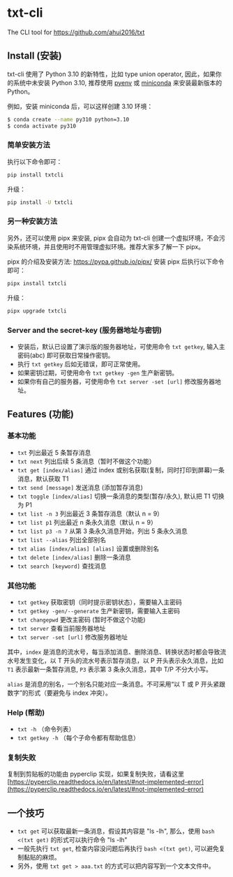 # txt-cli

The CLI tool for https://github.com/ahui2016/txt


## Install (安装)

txt-cli 使用了 Python 3.10 的新特性，比如 type union operator, 因此，如果你的系统中未安装 Python 3.10, 推荐使用 [pyenv](https://github.com/pyenv/pyenv) 或 [miniconda](https://docs.conda.io/en/latest/miniconda.html) 来安装最新版本的 Python。

例如，安装 miniconda 后，可以这样创建 3.10 环境：

```sh
$ conda create --name py310 python=3.10
$ conda activate py310
```

### 简单安装方法

执行以下命令即可：

```sh
pip install txtcli
```

升级：

```sh
pip install -U txtcli
```

### 另一种安装方法

另外，还可以使用 pipx 来安装, pipx 会自动为 txt-cli 创建一个虚拟环境，不会污染系统环境，并且使用时不用管理虚拟环境。推荐大家多了解一下 pipx。

pipx 的介绍及安装方法: https://pypa.github.io/pipx/ 安装 pipx 后执行以下命令即可：

```sh
pipx install txtcli
```

升级：

```sh
pipx upgrade txtcli
```

### Server and the secret-key (服务器地址与密钥)

- 安装后，默认已设置了演示版的服务器地址，可使用命令 `txt getkey`, 输入主密码(abc) 即可获取日常操作密钥。
- 执行 `txt getkey` 后如无错误，即可正常使用。
- 如果密钥过期，可使用命令 `txt getkey -gen` 生产新密钥。
- 如果你有自己的服务器，可使用命令 `txt server -set [url]` 修改服务器地址。


## Features (功能)

### 基本功能

- `txt` 列出最近 5 条暂存消息
- `txt next` 列出后续 5 条消息（暂时不做这个功能）
- `txt get [index/alias]` 通过 index 或别名获取(复制，同时打印到屏幕)一条消息，默认获取 T1
- `txt send [message]` 发送消息 (添加暂存消息)
- `txt toggle [index/alias]` 切换一条消息的类型(暂存/永久), 默认把 T1 切换为 P1
- `txt list -n 3` 列出最近 3 条暂存消息（默认 n = 9）
- `txt list p1` 列出最近 n 条永久消息（默认 n = 9）
- `txt list p3 -n 7` 从第 3 条永久消息开始，列出 5 条永久消息
- `txt list --alias` 列出全部别名
- `txt alias [index/alias] [alias]` 设置或删除别名
- `txt delete [index/alias]` 删除一条消息
- `txt search [keyword]` 查找消息

### 其他功能

- `txt getkey` 获取密钥（同时提示密钥状态），需要输入主密码
- `txt getkey -gen/--generate` 生产新密钥，需要输入主密码
- `txt changepwd` 更改主密码 (暂时不做这个功能)
- `txt server` 查看当前服务器地址
- `txt server -set [url]` 修改服务器地址

其中，`index` 是消息的流水号，每当添加消息、删除消息、转换状态时都会导致流水号发生变化，以 T 开头的流水号表示暂存消息，以 P 开头表示永久消息，比如 `T1` 表示最新一条暂存消息, `P3` 表示第 3 条永久消息，其中 T/P 不分大小写。

`alias` 是消息的别名，一个别名只能对应一条消息。不可采用“以 T 或 P 开头紧跟数字”的形式（要避免与 index 冲突）。

### Help (帮助)

- `txt -h` （命令列表）
- `txt getkey -h` （每个子命令都有帮助信息）

### 复制失败

复制到剪贴板的功能由 pyperclip 实现，如果复制失败，请看这里 [https://pyperclip.readthedocs.io/en/latest/#not-implemented-error](https://pyperclip.readthedocs.io/en/latest/#not-implemented-error)


## 一个技巧

- `txt get` 可以获取最新一条消息，假设其内容是 "ls -lh", 那么，使用 `bash <(txt get)` 的形式可以执行命令 "ls -lh"
- 一般先执行 `txt get`, 检查内容没问题后再执行 `bash <(txt get)`, 可以避免复制黏贴的麻烦。
- 另外，使用 `txt get > aaa.txt` 的方式可以把内容写到一个文本文件中。
